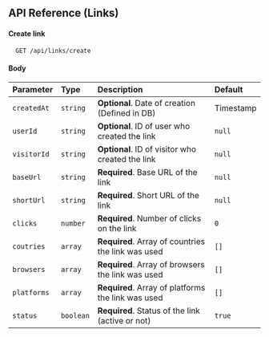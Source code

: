 ## API Reference (Links)

#### Create link

```http
  GET /api/links/create
```

#### Body
| Parameter   | Type     | Description                                        | Default    |
| :--------   | :------- | :------------------------------------------------- | :------    |
| `createdAt` | `string` | **Optional**. Date of creation (Defined in DB)     | Timestamp  |
| `userId`    | `string` | **Optional**. ID of user who created the link      | `null`     |
| `visitorId` | `string` | **Optional**. ID of visitor who created the link   | `null`     |
| `baseUrl`   | `string` | **Required**. Base URL of the link                 | `null`     |
| `shortUrl`  | `string` | **Required**. Short URL of the link                | `null`     |
| `clicks`    | `number` | **Required**. Number of clicks on the link         | `0`        |
| `coutries`  | `array`  | **Required**. Array of countries the link was used | `[]`       |
| `browsers`  | `array`  | **Required**. Array of browsers the link was used  | `[]`       |
| `platforms` | `array`  | **Required**. Array of platforms the link was used | `[]`       |
| `status`    | `boolean`| **Required**. Status of the link (active or not)   | `true`     |